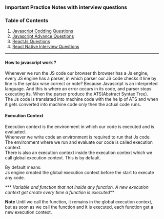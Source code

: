 ### Important Practice Notes with interview questions

### Table of Contents

<!-- 1. [ReactJs](#reactjs) -->
1. [Javascript Codding Questions](https://github.com/Vasu7389/JavaScript-Interview-Questions?tab=readme-ov-file#23-write-a-function-in-javascript-that-removes-duplicates-from-an-array)
2. [Javascript Advance Questions](https://github.com/lydiahallie/javascript-questions/)
3. [ReactJs Questions](https://github.com/Learn-with-Sumit/reactjs-interview-questions-1?tab=readme-ov-file/)
4. [React Native Interview Questions](https://github.com/samsoul16/react-native-interview-questions)

<!-- ### ReactJs
ReactJs is a popular JavaScript library for building user interfaces. It is maintained by Facebook, and is widely used for building web applications, mobile apps, and other user interfaces. React allows developers to create reusable components, which can help make large applications easier to manage and maintain. It is designed to be efficient, declarative, and flexible, and can be used to create complex, dynamic user interfaces. -->

- - - -

#### How to javascript work ?

Whenever we run the JS code our browser th browser has a Js engine, every JS engine has a parser, in which parser our JS code checks it line by line is the syntax wise correct or note? Because Javascript is an interpreted language. And this is where an error occurs in its code, and parser stops executing its.
When the parser produce the ATS(Abstract Syntax Tree).\
The Js code is translated into machine code with the he lp of ATS and when it gets converted into machine code only then the actual code runs.

#### Execution Context
Execution context is the environment in which our code is executed and is evaluated. \
Whenever we write code an environment is required to run that Js code. The environment where we run and evaluate our code is called execution context. \
There is also an execution context inside the execution context which we call global execution context. This is by default.

By default means: \
    Js engine created the global execution context before the start to execute any code.

*** *Variable and function that not inside any function. A new execution context get create every time a function is executed***

**Note**
Until we call the function, it remains in the global execution context, but as soon as we call the function and it is executed, each function get a new execution context.
